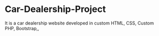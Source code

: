 # Car-Dealership-Project
It is a car dealership website developed in custom HTML, CSS, Custom PHP, Bootstrap,,
